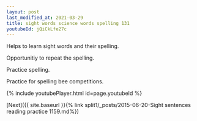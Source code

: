 ```yaml
---
layout: post
last_modified_at: 2021-03-29
title: sight words science words spelling 131
youtubeId: jQiCkLfe27c
---
```

 
 
Helps to learn sight words and their spelling.

Opportunitiy to repeat the spelling. 

Practice spelling. 
 
Practice for spelling bee competitions. 
 
{% include youtubePlayer.html id=page.youtubeId %}
 
 

[Next]({{ site.baseurl }}{% link  split1/_posts/2015-06-20-Sight sentences reading practice 1159.md%})
 
